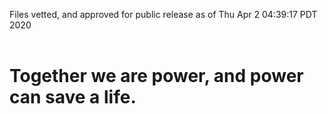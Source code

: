 Files vetted, and approved for public release as of Thu Apr  2 04:39:17 PDT 2020<br><br><h1>Together we are power, and power can save a life.</h1>
